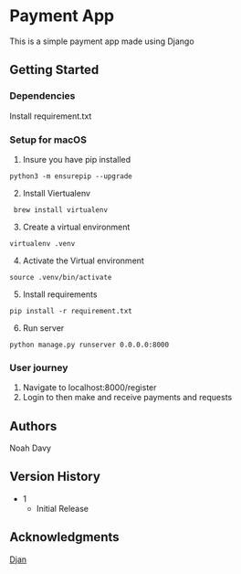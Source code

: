# Payment App

This is a simple payment app made using Django

## Getting Started

### Dependencies

Install requirement.txt

### Setup for macOS

1. Insure you have pip installed
```
python3 -m ensurepip --upgrade
```

2. Install Viertualenv
```
 brew install virtualenv 
```

3. Create a virtual environment
```
virtualenv .venv 
```
4. Activate the Virtual environment
```
source .venv/bin/activate   
```

5. Install requirements
```
pip install -r requirement.txt
```

6. Run server
```
python manage.py runserver 0.0.0.0:8000
```

### User journey
1. Navigate to localhost:8000/register
2. Login to then make and receive payments and requests


## Authors

Noah Davy

## Version History

* 1
    * Initial Release


## Acknowledgments

[Djan](https://www.djangoproject.com/)
